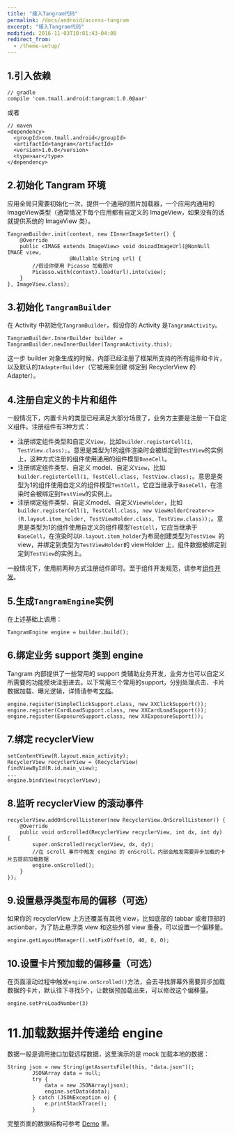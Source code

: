 ```yaml
---
title: "接入Tangram代码"
permalink: /docs/android/access-tangram
excerpt: "接入Tangram代码"
modified: 2016-11-03T10:01:43-04:00
redirect_from:
  - /theme-setup/
---
```


## 1.引入依赖

```
// gradle
compile 'com.tmall.android:tangram:1.0.0@aar'
```

或者

```
// maven
<dependency>
  <groupId>com.tmall.android</groupId>
  <artifactId>tangram</artifactId>
  <version>1.0.0</version>
  <type>aar</type>
</dependency>
```

## 2.初始化 Tangram 环境

应用全局只需要初始化一次，提供一个通用的图片加载器，一个应用内通用的ImageView类型（通常情况下每个应用都有自定义的 ImageView，如果没有的话就提供系统的 ImageView 类）。

```
TangramBuilder.init(context, new IInnerImageSetter() {
	@Override
	public <IMAGE extends ImageView> void doLoadImageUrl(@NonNull IMAGE view,
                    @Nullable String url) {
		//假设你使用 Picasso 加载图片
		Picasso.with(context).load(url).into(view);
	}
}, ImageView.class);
```

## 3.初始化 ```TangramBuilder```

在 Activity 中初始化```TangramBuilder```，假设你的 Activity 是```TangramActivity```。

```
TangramBuilder.InnerBuilder builder = TangramBuilder.newInnerBuilder(TangramActivity.this);
```

这一步 builder 对象生成的时候，内部已经注册了框架所支持的所有组件和卡片，以及默认的```IAdapterBuilder```（它被用来创建 绑定到 RecyclerView 的Adapter）。

## 4.注册自定义的卡片和组件

一般情况下，内置卡片的类型已经满足大部分场景了，业务方主要是注册一下自定义组件。注册组件有3种方式：

+ 注册绑定组件类型和自定义```View```，比如```builder.registerCell(1, TestView.class);```。意思是类型为1的组件渲染时会被绑定到```TestView```的实例上，这种方式注册的组件使用通用的组件模型```BaseCell```。
+ 注册绑定组件类型、自定义 model、自定义```View```，比如```builder.registerCell(1, TestCell.class, TestView.class);```。意思是类型为1的组件使用自定义的组件模型```TestCell```，它应当继承于```BaseCell```，在渲染时会被绑定到```TestView```的实例上。
+ 注册绑定组件类型、自定义model、自定义```ViewHolder```，比如```builder.registerCell(1, TestCell.class, new ViewHolderCreator<>(R.layout.item_holder, TestViewHolder.class, TestView.class));```。意思是类型为1的组件使用自定义的组件模型```TestCell```，它应当继承于```BaseCell```，在渲染时以```R.layout.item_holder```为布局创建类型为```TestView ```的 view，并绑定到类型为```TestViewHolder```的 viewHolder 上，组件数据被绑定到定到```TestView```的实例上。

一般情况下，使用前两种方式注册组件即可。至于组件开发规范，请参考[组件开发](/docs/android/develop-component)。

## 5.生成```TangramEngine```实例

在上述基础上调用：

```
TangramEngine engine = builder.build();
```

## 6.绑定业务 support 类到 engine

Tangram 内部提供了一些常用的 support 类辅助业务开发，业务方也可以自定义所需要的功能模块注册进去。以下常用三个常用的support，分别处理点击、卡片数据加载、曝光逻辑，详情请参考[文档]()。

```
engine.register(SimpleClickSupport.class, new XXClickSupport());
engine.register(CardLoadSupport.class, new XXCardLoadSupport());
engine.register(ExposureSupport.class, new XXExposureSuport());
```

## 7.绑定 recyclerView

```
setContentView(R.layout.main_activity);
RecyclerView recyclerView = (RecyclerView) findViewById(R.id.main_view);
...
engine.bindView(recyclerView);
```

## 8.监听 recyclerView 的滚动事件

```
recyclerView.addOnScrollListener(new RecyclerView.OnScrollListener() {
	@Override
	public void onScrolled(RecyclerView recyclerView, int dx, int dy) {
		super.onScrolled(recyclerView, dx, dy);
		//在 scroll 事件中触发 engine 的 onScroll，内部会触发需要异步加载的卡片去提前加载数据
		engine.onScrolled();
	}
});
```

## 9.设置悬浮类型布局的偏移（可选）

如果你的 recyclerView 上方还覆盖有其他 view，比如底部的 tabbar 或者顶部的 actionbar，为了防止悬浮类 view 和这些外部 view 重叠，可以设置一个偏移量。

```
engine.getLayoutManager().setFixOffset(0, 40, 0, 0);
```

## 10.设置卡片预加载的偏移量（可选）

在页面滚动过程中触发```engine.onScrolled()```方法，会去寻找屏幕外需要异步加载数据的卡片，默认往下寻找5个，让数据预加载出来，可以修改这个偏移量。

```
engine.setPreLoadNumber(3)
```

# 11.加载数据并传递给 engine

数据一般是调用接口加载远程数据，这里演示的是 mock 加载本地的数据：

```
String json = new String(getAssertsFile(this, "data.json"));
        JSONArray data = null;
        try {
            data = new JSONArray(json);
            engine.setData(data);
        } catch (JSONException e) {
            e.printStackTrace();
        }
```

完整页面的数据结构可参考 [Demo]() 里。

